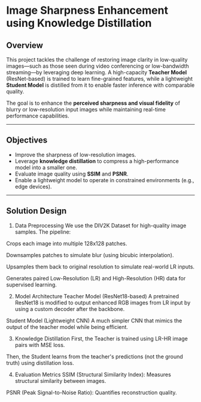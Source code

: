 #  Image Sharpness Enhancement using Knowledge Distillation

##  Overview

This project tackles the challenge of restoring image clarity in low-quality images—such as those seen during video conferencing or low-bandwidth streaming—by leveraging deep learning. A high-capacity **Teacher Model** (ResNet-based) is trained to learn fine-grained features, while a lightweight **Student Model** is distilled from it to enable faster inference with comparable quality.

The goal is to enhance the **perceived sharpness and visual fidelity** of blurry or low-resolution input images while maintaining real-time performance capabilities.

---

##  Objectives

- Improve the sharpness of low-resolution images.
- Leverage **knowledge distillation** to compress a high-performance model into a smaller one.
- Evaluate image quality using **SSIM** and **PSNR**.
- Enable a lightweight model to operate in constrained environments (e.g., edge devices).

---

## Solution Design
1. Data Preprocessing
We use the DIV2K Dataset for high-quality image samples. The pipeline:

Crops each image into multiple 128x128 patches.

Downsamples patches to simulate blur (using bicubic interpolation).

Upsamples them back to original resolution to simulate real-world LR inputs.

Generates paired Low-Resolution (LR) and High-Resolution (HR) data for supervised learning.

2. Model Architecture
Teacher Model (ResNet18-based)
A pretrained ResNet18 is modified to output enhanced RGB images from LR input by using a custom decoder after the backbone.

Student Model (Lightweight CNN)
A much simpler CNN that mimics the output of the teacher model while being efficient.

3. Knowledge Distillation
First, the Teacher is trained using LR-HR image pairs with MSE loss.

Then, the Student learns from the teacher's predictions (not the ground truth) using distillation loss.
 
4. Evaluation Metrics
SSIM (Structural Similarity Index): Measures structural similarity between images.

PSNR (Peak Signal-to-Noise Ratio): Quantifies reconstruction quality.


